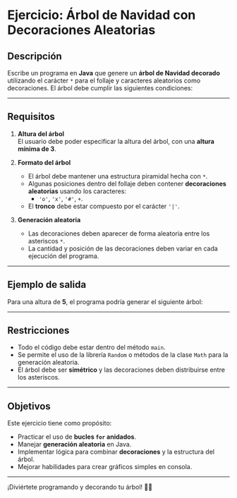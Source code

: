 # **Ejercicio: Árbol de Navidad con Decoraciones Aleatorias**

## **Descripción**
Escribe un programa en **Java** que genere un **árbol de Navidad decorado** utilizando el carácter `*` para el follaje y caracteres aleatorios como decoraciones. El árbol debe cumplir las siguientes condiciones:

---

## **Requisitos**
1. **Altura del árbol**  
   El usuario debe poder especificar la altura del árbol, con una **altura mínima de 3**.

2. **Formato del árbol**
   - El árbol debe mantener una estructura piramidal hecha con `*`.
   - Algunas posiciones dentro del follaje deben contener **decoraciones aleatorias** usando los caracteres:
     - `'o'`, `'x'`, `'#'`, `+`.
   - El **tronco** debe estar compuesto por el carácter `'|'`.

3. **Generación aleatoria**
   - Las decoraciones deben aparecer de forma aleatoria entre los asteriscos `*`.
   - La cantidad y posición de las decoraciones deben variar en cada ejecución del programa.

---

## **Ejemplo de salida**

Para una altura de **5**, el programa podría generar el siguiente árbol:

---

## **Restricciones**
- Todo el código debe estar dentro del método `main`.
- Se permite el uso de la librería `Random` o métodos de la clase `Math` para la generación aleatoria.
- El árbol debe ser **simétrico** y las decoraciones deben distribuirse entre los asteriscos.

---

## **Objetivos**
Este ejercicio tiene como propósito:
- Practicar el uso de **bucles `for` anidados**.
- Manejar **generación aleatoria** en Java.
- Implementar lógica para combinar **decoraciones** y la estructura del árbol.
- Mejorar habilidades para crear gráficos simples en consola.

---

¡Diviértete programando y decorando tu árbol! 🎄✨
